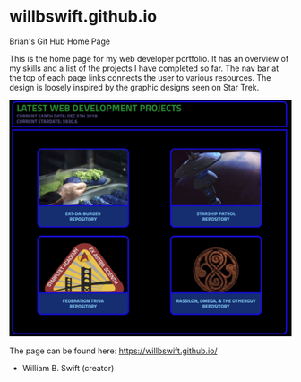 # willbswift.github.io
Brian's Git Hub Home Page

This is the home page for my web developer portfolio.  It has an overview of my skills and a list of the projects I have completed so far.  The nav bar at the top of each page links connects the user to various resources. The design is loosely inspired by the graphic designs seen on Star Trek.  

![alt text](/assets/images/read.jpg?raw=true "1st pic")

The page can be found here: https://willbswift.github.io/

- William B. Swift (creator)
